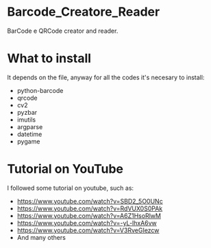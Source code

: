 # Barcode_Creatore_Reader
BarCode e QRCode creator and reader. 
# What to install 
It depends on the file, anyway for all the codes it's necesary to install: 
* python-barcode
* qrcode
* cv2
* pyzbar 
* imutils
* argparse
* datetime
* pygame
# Tutorial on YouTube 
I followed some tutorial on youtube, such as: 
* https://www.youtube.com/watch?v=SBD2_5O0UNc
* https://www.youtube.com/watch?v=RdVUX0S0PAk
* https://www.youtube.com/watch?v=A6Z1HsoRlwM
* https://www.youtube.com/watch?v=-yL-lhxA6vw
* https://www.youtube.com/watch?v=V3RveGIezcw 
* And many others 
